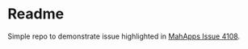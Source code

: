 # Readme
Simple repo to demonstrate issue highlighted in [MahApps Issue 4108](https://github.com/MahApps/MahApps.Metro/issues/4108).
